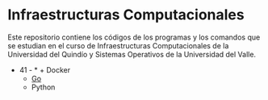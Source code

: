 # Infraestructuras Computacionales

Este repositorio contiene los códigos de los programas y los comandos que se estudian en el curso de  Infraestructuras Computacionales de la Universidad del Quindío y Sistemas Operativos de la Universidad del Valle.


* 41 - * + Docker
  * [Go](41/go)
  * Python
